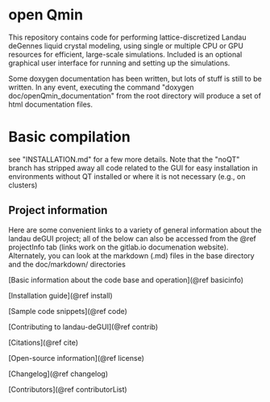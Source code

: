 # open Qmin

This repository contains code for performing lattice-discretized Landau deGennes liquid crystal modeling, using single or multiple CPU or GPU resources for efficient, large-scale simulations.
Included is an optional
graphical user interface for running and setting up the simulations.

Some doxygen documentation has been written, but lots of stuff is still to be written. In any
event, executing the command
"doxygen doc/openQmin_documentation"
from the root directory will produce a set of html documentation files.

# Basic compilation

see "INSTALLATION.md" for a few more details. Note that the "noQT" branch has stripped away all code related to the GUI for easy installation in environments without QT installed or where it is not necessary (e.g., on clusters)

## Project information
Here are some convenient links to a variety of general information about the landau deGUI project; all
of the below can also be accessed from the @ref projectInfo tab (links work on the gitlab.io
documenation website). Alternately, you can look at the markdown (.md) files in the base directory and the doc/markdown/
directories

[Basic information about the code base and operation](@ref basicinfo)

[Installation guide](@ref install)

[Sample code snippets](@ref code)

[Contributing to landau-deGUI](@ref contrib)

[Citations](@ref cite)

[Open-source information](@ref license)

[Changelog](@ref changelog)

[Contributors](@ref contributorList)
